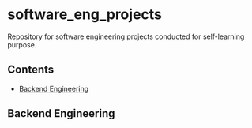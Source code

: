 # software_eng_projects
Repository for software engineering projects conducted for self-learning purpose.

## Contents
- [Backend Engineering](#Data-Engineering)

## Backend Engineering
